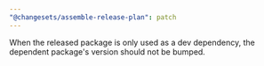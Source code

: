 ```yaml
---
"@changesets/assemble-release-plan": patch
---
```


When the released package is only used as a dev dependency, the dependent package's version should not be bumped.
